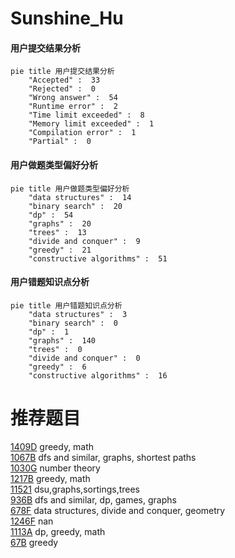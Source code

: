 # Sunshine_Hu

<!-- tabs:start -->



#### **用户提交结果分析**

```mermaid
pie title 用户提交结果分析
    "Accepted" :  33
    "Rejected" :  0
    "Wrong answer" :  54
    "Runtime error" :  2
    "Time limit exceeded" :  8
    "Memory limit exceeded" :  1
    "Compilation error" :  1
    "Partial" :  0
```

#### **用户做题类型偏好分析**

```mermaid
pie title 用户做题类型偏好分析
    "data structures" :  14
    "binary search" :  20
    "dp" :  54
    "graphs" :  20
    "trees" :  13
    "divide and conquer" :  9
    "greedy" :  21
    "constructive algorithms" :  51
```
#### **用户错题知识点分析**

```mermaid
pie title 用户错题知识点分析
    "data structures" :  3
    "binary search" :  0
    "dp" :  1
    "graphs" :  140
    "trees" :  0
    "divide and conquer" :  0
    "greedy" :  6
    "constructive algorithms" :  16
```



<!-- tabs:end -->
# 推荐题目
[1409D](https://codeforces.com/contest/1409/problem/D)		greedy,
                        math		  
[1067B](https://codeforces.com/contest/1067/problem/B)		dfs and similar,
                        graphs,
                        shortest paths		  
[1030G](https://codeforces.com/contest/1030/problem/G)		number theory		  
[1217B](https://codeforces.com/contest/1217/problem/B)		greedy,
                        math		  
[11521](https://codeforces.com/contest/1152/problem/1)		dsu,graphs,sortings,trees		  
[936B](https://codeforces.com/contest/936/problem/B)		dfs and similar,
                        dp,
                        games,
                        graphs		  
[678F](https://codeforces.com/contest/678/problem/F)		data structures,
                        divide and conquer,
                        geometry		  
[1246F](https://codeforces.com/contest/1246/problem/F)		nan		  
[1113A](https://codeforces.com/contest/1113/problem/A)		dp,
                        greedy,
                        math		  
[67B](https://codeforces.com/contest/67/problem/B)		greedy		  
